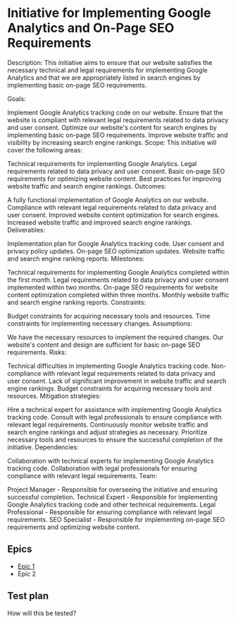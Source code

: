 # Initiative for Implementing Google Analytics and On-Page SEO Requirements

Description: This initiative aims to ensure that our website satisfies the necessary technical and legal requirements for implementing Google Analytics and that we are appropriately listed in search engines by implementing basic on-page SEO requirements.

Goals:

Implement Google Analytics tracking code on our website.
Ensure that the website is compliant with relevant legal requirements related to data privacy and user consent.
Optimize our website's content for search engines by implementing basic on-page SEO requirements.
Improve website traffic and visibility by increasing search engine rankings.
Scope:
This initiative will cover the following areas:

Technical requirements for implementing Google Analytics.
Legal requirements related to data privacy and user consent.
Basic on-page SEO requirements for optimizing website content.
Best practices for improving website traffic and search engine rankings.
Outcomes:

A fully functional implementation of Google Analytics on our website.
Compliance with relevant legal requirements related to data privacy and user consent.
Improved website content optimization for search engines.
Increased website traffic and improved search engine rankings.
Deliverables:

Implementation plan for Google Analytics tracking code.
User consent and privacy policy updates.
On-page SEO optimization updates.
Website traffic and search engine ranking reports.
Milestones:

Technical requirements for implementing Google Analytics completed within the first month.
Legal requirements related to data privacy and user consent implemented within two months.
On-page SEO requirements for website content optimization completed within three months.
Monthly website traffic and search engine ranking reports.
Constraints:

Budget constraints for acquiring necessary tools and resources.
Time constraints for implementing necessary changes.
Assumptions:

We have the necessary resources to implement the required changes.
Our website's content and design are sufficient for basic on-page SEO requirements.
Risks:

Technical difficulties in implementing Google Analytics tracking code.
Non-compliance with relevant legal requirements related to data privacy and user consent.
Lack of significant improvement in website traffic and search engine rankings.
Budget constraints for acquiring necessary tools and resources.
Mitigation strategies:

Hire a technical expert for assistance with implementing Google Analytics tracking code.
Consult with legal professionals to ensure compliance with relevant legal requirements.
Continuously monitor website traffic and search engine rankings and adjust strategies as necessary.
Prioritize necessary tools and resources to ensure the successful completion of the initiative.
Dependencies:

Collaboration with technical experts for implementing Google Analytics tracking code.
Collaboration with legal professionals for ensuring compliance with relevant legal requirements.
Team:

Project Manager - Responsible for overseeing the initiative and ensuring successful completion.
Technical Expert - Responsible for implementing Google Analytics tracking code and other technical requirements.
Legal Professional - Responsible for ensuring compliance with relevant legal requirements.
SEO Specialist - Responsible for implementing on-page SEO requirements and optimizing website content.

## Epics
* [Epic 1](../../templates/theme/initiatives/epics/epic_template.md)
* Epic 2
## Test plan
How will this be tested?